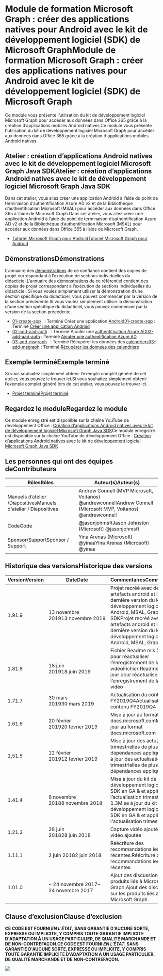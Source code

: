 # <a name="module-de-formation-microsoft-graph-crer-des-applications-natives-pour-android-avec-le-kit-de-dveloppement-logiciel-sdk-de-microsoft-graph"></a><span data-ttu-id="e6d33-101">Module de formation Microsoft Graph : créer des applications natives pour Android avec le kit de développement logiciel (SDK) de Microsoft Graph</span><span class="sxs-lookup"><span data-stu-id="e6d33-101">Module de formation Microsoft Graph : créer des applications natives pour Android avec le kit de développement logiciel (SDK) de Microsoft Graph</span></span>

<span data-ttu-id="e6d33-102">Ce module vous présente l’utilisation du kit de développement logiciel Microsoft Graph pour accéder aux données dans Office 365 grâce à la création d’applications mobiles Android natives.</span><span class="sxs-lookup"><span data-stu-id="e6d33-102">Ce module vous présente l'utilisation du kit de développement logiciel Microsoft Graph pour accéder aux données dans Office 365 grâce à la création d'applications mobiles Android natives.</span></span>

## <a name="atelier-cration-dapplications-android-natives-avec-le-kit-de-dveloppement-logiciel-microsoftgraph-java-sdk"></a><span data-ttu-id="e6d33-103">Atelier : création d’applications Android natives avec le kit de développement logiciel Microsoft Graph Java SDK</span><span class="sxs-lookup"><span data-stu-id="e6d33-103">Atelier : création d’applications Android natives avec le kit de développement logiciel Microsoft Graph Java SDK</span></span>

<span data-ttu-id="e6d33-104">Dans cet atelier, vous allez créer une application Android à l’aide du point de terminaison d’authentification Azure AD v2 et de la Bibliothèque d’authentification Microsoft (MSAL) pour accéder aux données dans Office 365 à l’aide de Microsoft Graph.</span><span class="sxs-lookup"><span data-stu-id="e6d33-104">Dans cet atelier, vous allez créer une application Android à l’aide du point de terminaison d’authentification Azure AD v2 et de la Bibliothèque d’authentification Microsoft (MSAL) pour accéder aux données dans Office 365 à l’aide de Microsoft Graph.</span></span>

- [<span data-ttu-id="e6d33-105">Tutoriel Microsoft Graph pour Android</span><span class="sxs-lookup"><span data-stu-id="e6d33-105">Tutoriel Microsoft Graph pour Android</span></span>](https://docs.microsoft.com/graph/tutorials/android)

## <a name="dmonstrations"></a><span data-ttu-id="e6d33-106">Démonstrations</span><span class="sxs-lookup"><span data-stu-id="e6d33-106">Démonstrations</span></span>

<span data-ttu-id="e6d33-107">L’annuaire des [démonstrations](./demos) de ce confiance contient des copies de projet correspondant à l’exécution de sections individuelles du didacticiel.</span><span class="sxs-lookup"><span data-stu-id="e6d33-107">L'annuaire des [démonstrations](./demos) de ce référentiel contient des copies de projet correspondant à l’exécution de sections individuelles du didacticiel.</span></span> <span data-ttu-id="e6d33-108">Si vous voulez simplement utiliser la démonstration d’une section spécifique du didacticiel, vous pouvez commencer par la version de la section précédente.</span><span class="sxs-lookup"><span data-stu-id="e6d33-108">Si vous voulez simplement utiliser la démonstration d’une section spécifique du didacticiel, vous pouvez commencer par la version de la section précédente.</span></span>

- <span data-ttu-id="e6d33-109">[01-create-app](demos/01-create-app)   : Terminé Créer une application [Android](https://docs.microsoft.com/graph/tutorials/android?tutorial-step=1)</span><span class="sxs-lookup"><span data-stu-id="e6d33-109">[01-create-app](demos/01-create-app) : Terminé [Créer une application Android](https://docs.microsoft.com/graph/tutorials/android?tutorial-step=1)</span></span>
- <span data-ttu-id="e6d33-110">[02-add-aad-auth](demos/02-add-aad-auth)   : Terminé Ajouter une [authentification Azure AD](https://docs.microsoft.com/graph/tutorials/android?tutorial-step=3)</span><span class="sxs-lookup"><span data-stu-id="e6d33-110">[02-add-aad-auth](demos/02-add-aad-auth) : Terminé [Ajouter une authentification Azure AD](https://docs.microsoft.com/graph/tutorials/android?tutorial-step=3)</span></span>
- <span data-ttu-id="e6d33-111">[03-add-msgraph](demos/03-add-msgraph)   : Terminé Récupérer les données des [calendriers](https://docs.microsoft.com/graph/tutorials/android?tutorial-step=4)</span><span class="sxs-lookup"><span data-stu-id="e6d33-111">[03-add-msgraph](demos/03-add-msgraph) : Terminé [Récupérer les données des calendriers](https://docs.microsoft.com/graph/tutorials/android?tutorial-step=4)</span></span>

## <a name="exemple-termin"></a><span data-ttu-id="e6d33-112">Exemple terminé</span><span class="sxs-lookup"><span data-stu-id="e6d33-112">Exemple terminé</span></span>

<span data-ttu-id="e6d33-113">Si vous souhaitez simplement obtenir l’exemple complet généré de cet atelier, vous pouvez le trouver ici.</span><span class="sxs-lookup"><span data-stu-id="e6d33-113">Si vous souhaitez simplement obtenir l’exemple complet généré lors de cet atelier, vous pouvez le trouver ici.</span></span>

- [<span data-ttu-id="e6d33-114">Projet terminé</span><span class="sxs-lookup"><span data-stu-id="e6d33-114">Projet terminé</span></span>](demos/03-add-msgraph)

## <a name="regardez-le-module"></a><span data-ttu-id="e6d33-115">Regardez le module</span><span class="sxs-lookup"><span data-stu-id="e6d33-115">Regardez le module</span></span>

<span data-ttu-id="e6d33-116">Ce module enregistré est disponible sur la chaîne YouTube de développement Office : [Création d’applications Android natives avec le kit de développement logiciel Microsoft Graph Java SDK](https://youtu.be/BLmOmv4FSsQ)</span><span class="sxs-lookup"><span data-stu-id="e6d33-116">Ce module enregistré est disponible sur la chaîne YouTube de développement Office : [Création d’applications Android natives avec le kit de développement logiciel Microsoft Graph Java SDK](https://youtu.be/BLmOmv4FSsQ)</span></span>

## <a name="contributeurs"></a><span data-ttu-id="e6d33-117">Les personnes qui ont des équipes de</span><span class="sxs-lookup"><span data-stu-id="e6d33-117">Contributeurs</span></span>

| <span data-ttu-id="e6d33-118">Rôles</span><span class="sxs-lookup"><span data-stu-id="e6d33-118">Rôles</span></span> | <span data-ttu-id="e6d33-119">Auteur(s)</span><span class="sxs-lookup"><span data-stu-id="e6d33-119">Auteur(s)</span></span> |
| -------------------- | ------------------------------------------------------- |
| <span data-ttu-id="e6d33-120">Manuels d’atelier /Diapositives</span><span class="sxs-lookup"><span data-stu-id="e6d33-120">Manuels d'atelier / Diapositives</span></span> | <span data-ttu-id="e6d33-121">Andrew Connell (MVP Microsoft, Voitanos) @andrewconnell</span><span class="sxs-lookup"><span data-stu-id="e6d33-121">Andrew Connell (Microsoft MVP, Voitanos) @andrewconnell</span></span> |
| <span data-ttu-id="e6d33-122">Code</span><span class="sxs-lookup"><span data-stu-id="e6d33-122">Code</span></span> | <span data-ttu-id="e6d33-123">@jasonjohmsft</span><span class="sxs-lookup"><span data-stu-id="e6d33-123">Jason Johnston (Microsoft) @jasonjohmsft</span></span> |
| <span data-ttu-id="e6d33-124">Sponsor/Support</span><span class="sxs-lookup"><span data-stu-id="e6d33-124">Sponsor / Support</span></span> | <span data-ttu-id="e6d33-125">Yina Arenas (Microsoft) @yinaa</span><span class="sxs-lookup"><span data-stu-id="e6d33-125">Yina Arenas (Microsoft) @yinaa</span></span> |

## <a name="historique-des-versions"></a><span data-ttu-id="e6d33-126">Historique des versions</span><span class="sxs-lookup"><span data-stu-id="e6d33-126">Historique des versions</span></span>

| <span data-ttu-id="e6d33-127">Version</span><span class="sxs-lookup"><span data-stu-id="e6d33-127">Version</span></span> | <span data-ttu-id="e6d33-128">Date</span><span class="sxs-lookup"><span data-stu-id="e6d33-128">Date</span></span> | <span data-ttu-id="e6d33-129">Commentaires</span><span class="sxs-lookup"><span data-stu-id="e6d33-129">Commentaires</span></span> |
| ------- | ------------------ | -------------------------------------------------------------------------- |
| <span data-ttu-id="e6d33-130">1.9</span><span class="sxs-lookup"><span data-stu-id="e6d33-130">1.9</span></span> | <span data-ttu-id="e6d33-131">13 novembre 2019</span><span class="sxs-lookup"><span data-stu-id="e6d33-131">13 novembre 2019</span></span> | <span data-ttu-id="e6d33-132">Projet recréé avec des artefacts android et la dernière version du kit de développement logiciel Android, MSAL, Graph SDK</span><span class="sxs-lookup"><span data-stu-id="e6d33-132">Projet recréé avec des artefacts android et la dernière version du kit de développement logiciel Android, MSAL, Graph SDK</span></span> |
| <span data-ttu-id="e6d33-133">1.8</span><span class="sxs-lookup"><span data-stu-id="e6d33-133">1.8</span></span> | <span data-ttu-id="e6d33-134">18 juin 2019</span><span class="sxs-lookup"><span data-stu-id="e6d33-134">18 juin 2019</span></span> | <span data-ttu-id="e6d33-135">Fichier Readme mis à jour pour réactualiser l’enregistrement de la capture vidéo</span><span class="sxs-lookup"><span data-stu-id="e6d33-135">Fichier Readme mis à jour pour réactualiser l’enregistrement de la capture vidéo</span></span> |
| <span data-ttu-id="e6d33-136">1.7</span><span class="sxs-lookup"><span data-stu-id="e6d33-136">1.7</span></span> | <span data-ttu-id="e6d33-137">30 mars 2019</span><span class="sxs-lookup"><span data-stu-id="e6d33-137">30 mars 2019</span></span> | <span data-ttu-id="e6d33-138">Actualisation du contenu FY2019Q4</span><span class="sxs-lookup"><span data-stu-id="e6d33-138">Actualisation du contenu FY2019Q4</span></span> |
| <span data-ttu-id="e6d33-139">1.6</span><span class="sxs-lookup"><span data-stu-id="e6d33-139">1.6</span></span> | <span data-ttu-id="e6d33-140">20 février 2019</span><span class="sxs-lookup"><span data-stu-id="e6d33-140">20 février 2019</span></span> | <span data-ttu-id="e6d33-141">Mise à jour au format docs.microsoft.com</span><span class="sxs-lookup"><span data-stu-id="e6d33-141">Mise à jour au format docs.microsoft.com</span></span> |
| <span data-ttu-id="e6d33-142">1,5</span><span class="sxs-lookup"><span data-stu-id="e6d33-142">1.5</span></span> | <span data-ttu-id="e6d33-143">12 février 2019</span><span class="sxs-lookup"><span data-stu-id="e6d33-143">12 février 2019</span></span> | <span data-ttu-id="e6d33-144">Mise à jour des actualisations trimestrielles de plusieurs dépendances appliquées</span><span class="sxs-lookup"><span data-stu-id="e6d33-144">Mise à jour des actualisations trimestrielles de plusieurs dépendances appliquée</span></span> |
| <span data-ttu-id="e6d33-145">1.4</span><span class="sxs-lookup"><span data-stu-id="e6d33-145">1.4</span></span> | <span data-ttu-id="e6d33-146">8 novembre 2018</span><span class="sxs-lookup"><span data-stu-id="e6d33-146">8 novembre 2018</span></span> | <span data-ttu-id="e6d33-147">Mise à jour du kit de développement logiciel Java SDK en GA & et application de l’actualisation trimestrielle 1.3</span><span class="sxs-lookup"><span data-stu-id="e6d33-147">Mise à jour du kit de développement logiciel Java SDK en GA & et application de l'actualisation trimestrielle 1.3</span></span> | <span data-ttu-id="e6d33-148">12 septembre 2018</span><span class="sxs-lookup"><span data-stu-id="e6d33-148">12 septembre 2018</span></span> | <span data-ttu-id="e6d33-149">Remplacement du kit de développement logiciel Graph Android avec Graph Kit de développement logiciel Java & application de l’actualisation trimestrielle</span><span class="sxs-lookup"><span data-stu-id="e6d33-149">Remplacement du kit de développement logiciel Graph Android avec Graph Kit de développement logiciel Java & application de l’actualisation trimestrielle</span></span> |
| <span data-ttu-id="e6d33-150">1.2</span><span class="sxs-lookup"><span data-stu-id="e6d33-150">1.2</span></span> | <span data-ttu-id="e6d33-151">28 juin 2018</span><span class="sxs-lookup"><span data-stu-id="e6d33-151">28 juin 2018</span></span> | <span data-ttu-id="e6d33-152">Capture vidéo ajoutée</span><span class="sxs-lookup"><span data-stu-id="e6d33-152">Capture vidéo ajoutée</span></span> |
| <span data-ttu-id="e6d33-153">1.1</span><span class="sxs-lookup"><span data-stu-id="e6d33-153">1.1</span></span> | <span data-ttu-id="e6d33-154">2 juin 2018</span><span class="sxs-lookup"><span data-stu-id="e6d33-154">2 juin 2018</span></span> | <span data-ttu-id="e6d33-155">Réécriture des recommandations les plus récentes.</span><span class="sxs-lookup"><span data-stu-id="e6d33-155">Réécriture des recommandations les plus récentes.</span></span> |
| <span data-ttu-id="e6d33-156">1.0</span><span class="sxs-lookup"><span data-stu-id="e6d33-156">1.0</span></span> | <span data-ttu-id="e6d33-157">~ 24 novembre 2017</span><span class="sxs-lookup"><span data-stu-id="e6d33-157">~ 24 novembre 2017</span></span> | <span data-ttu-id="e6d33-158">Ajout des discussions sur les produits liés à Microsoft Graph.</span><span class="sxs-lookup"><span data-stu-id="e6d33-158">Ajout des discussions sur les produits liés à Microsoft Graph.</span></span> |

## <a name="clause-dexclusion"></a><span data-ttu-id="e6d33-159">Clause d’exclusion</span><span class="sxs-lookup"><span data-stu-id="e6d33-159">Clause d’exclusion</span></span>

<span data-ttu-id="e6d33-160">**CE CODE EST FOURNI _EN L'ÉTAT_, SANS GARANTIE D'AUCUNE SORTE, EXPRESSE OU IMPLICITE, Y COMPRIS TOUTE GARANTIE IMPLICITE D'ADAPTATION À UN USAGE PARTICULIER, DE QUALITÉ MARCHANDE ET DE NON-CONTREFAÇON.**</span><span class="sxs-lookup"><span data-stu-id="e6d33-160">**CE CODE EST FOURNI _EN L’ÉTAT_, SANS GARANTIE D'AUCUNE SORTE, EXPRESSE OU IMPLICITE, Y COMPRIS TOUTE GARANTIE IMPLICITE D'ADAPTATION À UN USAGE PARTICULIER, DE QUALITÉ MARCHANDE ET DE NON-CONTREFAÇON.**</span></span>

<!-- markdownlint-disable MD033 -->
<img src="https://telemetry.sharepointpnp.com/msgraph-training-android" />
